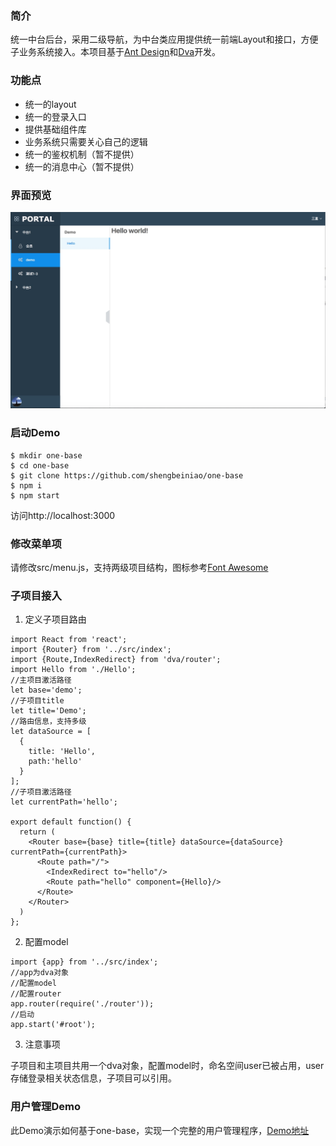 ### 简介

统一中台后台，采用二级导航，为中台类应用提供统一前端Layout和接口，方便子业务系统接入。本项目基于[Ant Design](https://ant.design/)和[Dva](https://github.com/dvajs)开发。

### 功能点
- 统一的layout
- 统一的登录入口
- 提供基础组件库
- 业务系统只需要关心自己的逻辑
- 统一的鉴权机制（暂不提供）
- 统一的消息中心（暂不提供）

### 界面预览

![界面预览](/screenshot.jpg)

### 启动Demo
 
  ```
  $ mkdir one-base
  $ cd one-base
  $ git clone https://github.com/shengbeiniao/one-base
  $ npm i
  $ npm start
  ```
访问http://localhost:3000

### 修改菜单项
请修改src/menu.js，支持两级项目结构，图标参考[Font Awesome](http://fontawesome.io/icons/)

### 子项目接入

1. 定义子项目路由
```
import React from 'react';
import {Router} from '../src/index';
import {Route,IndexRedirect} from 'dva/router';
import Hello from './Hello';
//主项目激活路径
let base='demo';
//子项目title
let title='Demo';
//路由信息，支持多级
let dataSource = [
  {
    title: 'Hello',
    path:'hello'
  }
];
//子项目激活路径
let currentPath='hello';

export default function() {
  return (
    <Router base={base} title={title} dataSource={dataSource}  currentPath={currentPath}>
      <Route path="/">
        <IndexRedirect to="hello"/>
        <Route path="hello" component={Hello}/>
      </Route>
    </Router>
  )
};
```
2. 配置model
```
import {app} from '../src/index';
//app为dva对象
//配置model
//配置router
app.router(require('./router'));
//启动
app.start('#root');

```
3. 注意事项

子项目和主项目共用一个dva对象，配置model时，命名空间user已被占用，user存储登录相关状态信息，子项目可以引用。

### 用户管理Demo
此Demo演示如何基于one-base，实现一个完整的用户管理程序，[Demo地址](https://github.com/shengbeiniao/one-starter)
